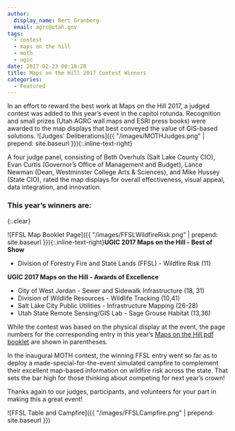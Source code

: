 ```yaml
---
author:
  display_name: Bert Granberg
  email: agrc@utah.gov
tags:
  - contest
  - maps on the hill
  - moth
  - ugic
date: 2017-02-23 00:18:28
title: Maps on the Hill 2017 Contest Winners
categories:
  - Featured
---
```


In an effort to reward the best work at Maps on the Hill 2017, a judged contest was added to this year’s event in the capitol rotunda.  Recognition and small prizes (Utah AGRC wall maps and ESRI press books) were awarded to the map displays that best conveyed the value of GIS-based solutions. ![Judges' Deliberations]({{ "/images/MOTHJudges.png" | prepend: site.baseurl }}){:.inline-text-right}

A four judge panel, consisting of Beth Overhuls (Salt Lake County CIO), Evan Curtis (Governor’s Office of Management and Budget), Lance Newman (Dean, Westminster College Arts & Sciences), and Mike Hussey (State CIO), rated the map displays for overall effectiveness, visual appeal, data integration, and innovation.

### This year’s winners are:
{:.clear}

![FFSL Map Booklet Page]({{ "/images/FFSLWildfireRisk.png" | prepend: site.baseurl }}){:.inline-text-right}**UGIC 2017 Maps on the Hill - Best of Show**
- Division of Forestry Fire and State Lands (FFSL) - Wildfire Risk (11)

**UGIC 2017 Maps on the Hill - Awards of Excellence**
- City of West Jordan - Sewer and Sidewalk Infrastructure (18, 31)
- Division of Wildlife Resources - Wildlife Tracking (10,41)
- Salt Lake City Public Utilities - Infrastructure Mapping (26-28)
- Utah State Remote Sensing/GIS Lab - Sage Grouse Habitat (13,36)

While the contest was based on the physical display at the event, the page numbers for the corresponding entry in this year’s [Maps on the Hill pdf booklet](https://drive.google.com/open?id=0BxoOAQyOvGgaNmdVdC1XSFVWdms) are shown in parentheses.

In the inaugural MOTH contest, the winning FFSL entry went so far as to deploy a made-special-for-the-event simulated campfire to complement their excellent map-based information on wildfire risk across the state. That sets the bar high for those thinking about competing for next year’s crown!

Thanks again to our judges, participants, and volunteers for your part in making this a great event!

![FFSL Table and Campfire]({{ "/images/FFSLCampfire.png" | prepend: site.baseurl }})
